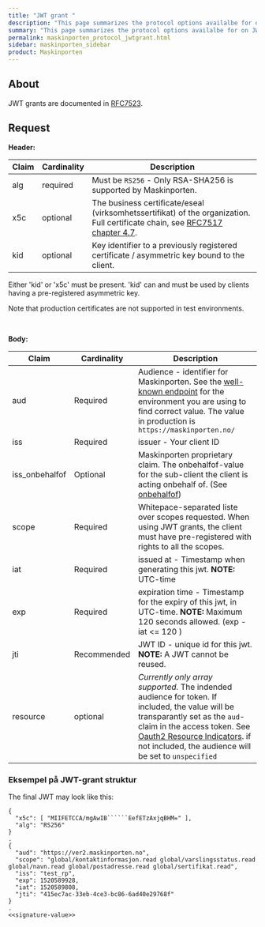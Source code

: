 ```yaml
---
title: "JWT grant "
description: "This page summarizes the protocol options availalbe for on JWT grants on the /token endpoint for Maskinporten"
summary: "This page summarizes the protocol options availalbe for on JWT grants on the /token endpoint for Maskinporten"
permalink: maskinporten_protocol_jwtgrant.html
sidebar: maskinporten_sidebar
product: Maskinporten
---
```


## About

JWT grants are documented in [RFC7523](https://tools.ietf.org/html/rfc7523).

## Request



**Header:**

| Claim  | Cardinality | Description  |
| --- | --- | --- |
| alg | required | Must be `RS256` - Only RSA-SHA256 is supported by Maskinporten. |   
| x5c | optional | The business certificate/eseal (virksomhetssertifikat) of the organization. Full certificate chain, see [RFC7517 chapter 4.7](https://tools.ietf.org/html/rfc7517#section-4.7). |
| kid |  optional | Key identifier to a previously registered certificate / asymmetric key   bound to the client.     |


Either 'kid' or 'x5c' must be present. 'kid' can and must be used by clients having a pre-registered asymmetric key.

Note that production certificates are not supported in test environments.

&nbsp;

**Body:**

| Claim  |  Cardinality | Description  |
| --- | --- |--- |
|aud| Required | Audience - identifier for Maskinporten.  See the [well-known endpoint](maskinporten_func_wellknown.html) for the environment you are using to find correct value.  The value in production is `https://maskinporten.no/`  |
|iss| Required |issuer - Your client ID |
|iss_onbehalfof| Optional | Maskinporten proprietary claim.  The onbehalfof-value for the sub-client the client is acting onbehalf of.   (See  [onbehalfof](oidc_func_onbehalfof.html))|
|scope| Required| Whitepace-separated liste over scopes requested.  When using JWT grants, the client must have pre-registered with rights to all the scopes. |
|iat| Required| issued at - Timestamp when generating this jwt.  **NOTE:** UTC-time|
|exp| Required| expiration time - Timestamp for the expiry of this jwt,  in UTC-time. **NOTE:** Maximum 120 seconds allowed. (exp - iat <= 120 )|
|jti|Recommended | JWT ID - unique id for this jwt. **NOTE:** A JWT cannot be reused. |
| resource   | optional  | *Currently only array supported.*  The indended audience for token. If included, the value will be transparantly set as the `aud`-claim in the access token. See [Oauth2 Resource Indicators](https://tools.ietf.org/html/draft-ietf-oauth-resource-indicators-05). if not included, the audience will be set to `unspecified` |   



### Eksempel på JWT-grant struktur

The final JWT may look like this:

```
{
  "x5c": [ "MIIFETCCA/mgAwIB``````EefETzAxjqBHM=" ],
  "alg": "RS256"
}
.
{
  "aud": "https://ver2.maskinporten.no",
  "scope": "global/kontaktinformasjon.read global/varslingsstatus.read global/navn.read global/postadresse.read global/sertifikat.read",
  "iss": "test_rp",
  "exp": 1520589928,
  "iat": 1520589808,
  "jti": "415ec7ac-33eb-4ce3-bc86-6ad40e29768f"
}
.
<<signature-value>>
```
